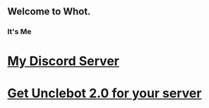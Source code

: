 ## Welcome to Whot.

### It's Me

# [My Discord Server](https://discord.gg/qRkbVGE)
# [Get Unclebot 2.0 for your server](https://discordapp.com/oauth2/authorize?client_id=432935704633409556&scope=bot&permissions=2146958591)
